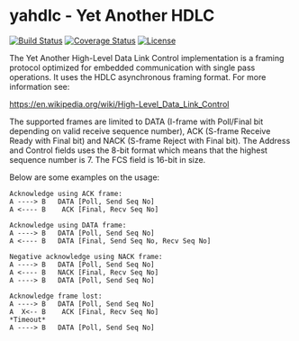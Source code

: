 # yahdlc - Yet Another HDLC

[![Build Status](https://travis-ci.org/bang-olufsen/yahdlc.png)](https://travis-ci.org/bang-olufsen/yahdlc) [![Coverage Status](https://coveralls.io/repos/bang-olufsen/yahdlc/badge.svg?branch=master&service=github)](https://coveralls.io/github/bang-olufsen/yahdlc?branch=master) [![License](https://img.shields.io/badge/license-MIT_License-blue.svg?style=flat)](LICENSE)

The Yet Another High-Level Data Link Control implementation is a framing protocol optimized for embedded communication with single pass operations. It uses the HDLC asynchronous framing format. For more information see:

https://en.wikipedia.org/wiki/High-Level_Data_Link_Control

The supported frames are limited to DATA (I-frame with Poll/Final bit depending on valid receive sequence number), ACK (S-frame Receive Ready with Final bit) and NACK (S-frame Reject with Final bit). The Address and Control fields uses the 8-bit format which means that the highest sequence number is 7. The FCS field is 16-bit in size.

Below are some examples on the usage:

```
Acknowledge using ACK frame:
A ----> B   DATA [Poll, Send Seq No]
A <---- B    ACK [Final, Recv Seq No]

Acknowledge using DATA frame:
A ----> B   DATA [Poll, Send Seq No]
A <---- B   DATA [Final, Send Seq No, Recv Seq No]

Negative acknowledge using NACK frame:
A ----> B   DATA [Poll, Send Seq No]
A <---- B   NACK [Final, Recv Seq No]
A ----> B   DATA [Poll, Send Seq No]

Acknowledge frame lost:
A ----> B   DATA [Poll, Send Seq No]
A  X<-- B    ACK [Final, Recv Seq No]
*Timeout*
A ----> B   DATA [Poll, Send Seq No]
```
